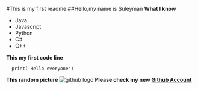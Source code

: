 #This is my first readme
##Hello,my name is Suleyman
**What I know**

- Java
- Javascript
- Python
- C#
- C++

**This my first code line**
```
  print('Hello everyone')
```

**This random picture**
![github logo](https://1000logos.net/wp-content/uploads/2021/05/GitHub-logo.png)
**Please check my new [Github Account](https://www.example.com)**
	